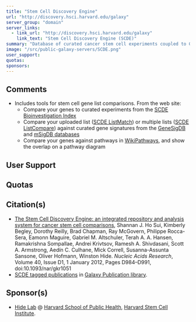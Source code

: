 ```yaml
---
title: "Stem Cell Discovery Engine"
url: "http://discovery.hsci.harvard.edu/galaxy"
server_group: "domain"
server_links: 
  - link_url: "http://discovery.hsci.harvard.edu/galaxy"
    link_text: "Stem Cell Discovery Engine (SCDE)"
summary: "Database of curated cancer stem cell experiments coupled to Galaxy. "
image: "/src/public-galaxy-servers/SCDE.png"
user_support: 
quotas: 
sponsors: 
---
```


## Comments

* Includes tools for stem cell gene list comparisons. From the web site:
  * Compare your genes to curated experiments from the [SCDE Bioinvestigation Index](http://discovery.hsci.harvard.edu/bioinvindex/)
  * Compare your uploaded list ([SCDE ListMatch](http://discovery.hsci.harvard.edu/galaxy/tool_runner?tool_id=SCDEListMatch)) or multiple lists ([SCDE ListCompare](http://discovery.hsci.harvard.edu/galaxy/tool_runner?tool_id=SCDEListMatch)) against curated gene signatures from the [GeneSigDB](http://compbio.dfci.harvard.edu/genesigdb/index.jsp) and [mSigDB databases](http://www.broadinstitute.org/gsea/msigdb/index.jsp)
  * Compare your genes against pathways in [WikiPathways](http://www.wikipathways.org/), and show the overlap on a pathway diagram

## User Support


## Quotas


## Citation(s)

* [The Stem Cell Discovery Engine: an integrated repository and analysis system for cancer stem cell comparisons](https://doi.org/10.1093/nar/gkr1051), Shannan J. Ho Sui, Kimberly Begley, Dorothy Reilly, Brad Chapman, Ray McGovern, Philippe Rocca-Sera, Eamonn Maguire, Gabriel M. Altschuler, Terah A. A. Hansen, Ramakrishna Sompallae, Andrei Krivtsov, Ramesh A. Shivdasani, Scott A. Armstrong, Aedín C. Culhane, Mick Correll, Susanna-Assunta Sansone, Oliver Hofmann, Winston Hide. *Nucleic Acids Research*, Volume 40, Issue D1, 1 January 2012, Pages D984–D991, doi:10.1093/nar/gkr1051
* [SCDE tagged publications](https://www.zotero.org/groups/1732893/galaxy/items/tag/%3ESCDE) in [Galaxy Publication library](/src/publication-library/index.md).


## Sponsor(s)

* [Hide Lab](http://web.me.com/winhide/Win_Hide_Lab/Home.html) @ [Harvard School of Public Health](http://www.hsph.harvard.edu/), [Harvard Stem Cell Institute](http://www.hsci.harvard.edu/).

